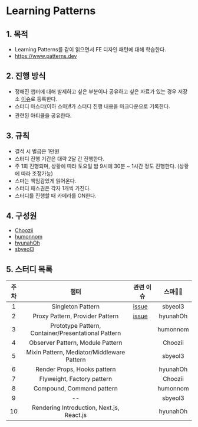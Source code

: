 # Learning Patterns

## 1. 목적
- Learning Patterns를 같이 읽으면서 FE 디자인 패턴에 대해 학습한다.
- https://www.patterns.dev

## 2. 진행 방식
- 정해진 챕터에 대해 발제하고 싶은 부분이나 공유하고 싶은 자료가 있는 경우 저장소 [이슈](https://github.com/holdanddeepdive/refactoring/issues)로 등록한다.
- 스터디 마스터(이하 스마)🕴가 스터디 진행 내용을 마크다운으로 기록한다.
- 관련된 아티클을 공유한다.

## 3. 규칙
- 결석 시 벌금은 1만원
- 스터디 진행 기간은 대략 2달 간 진행한다.
- 주 1회 진행되며, 상황에 따라 토요일 밤 9시에 30분 ~ 1시간 정도 진행한다. (상황에 따라 조정가능)
- 스마는 책임감있게 읽어온다.
- 스터디 패스권은 각자 1개씩 가진다.
- 스터디를 진행할 때 카메라를 ON한다.

## 4. 구성원
 - [Choozii](https://github.com/Choozii)
 - [humonnom](https://github.com/humonnom)
 - [hyunahOh](https://github.com/hyunahOh)
 - [sbyeol3](https://github.com/sbyeol3)

## 5. 스터디 목록

주차 | 챕터 | 관련 이슈 | 스마🦹‍♀️
:---: | :---: | --- | :---:
1 | Singleton Pattern | [issue](https://github.com/holdanddeepdive/patterns/issues/1) | sbyeol3
2 | Proxy Pattern, Provider Pattern | [issue](https://github.com/holdanddeepdive/patterns/issues/5) | hyunahOh
3 | Prototype Pattern, Container/Presentational Pattern | | humonnom
4 | Observer Pattern, Module Pattern | | Choozii
5 | Mixin Pattern, Mediator/Middleware Pattern | | sbyeol3
6 | Render Props, Hooks pattern | | hyunahOh
7 | Flyweight, Factory pattern | | Choozii
8 | Compound, Command pattern | | humonnom
9 | -- | | sbyeol3
10 | Rendering Introduction, Next.js, React.js  | | hyunahOh
